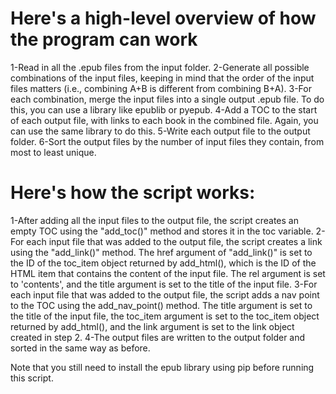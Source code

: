 # Here's a high-level overview of how the program can work
1-Read in all the .epub files from the input folder.
2-Generate all possible combinations of the input files, keeping in mind that the order of the input files matters (i.e., combining A+B is different from combining B+A).
3-For each combination, merge the input files into a single output .epub file. To do this, you can use a library like epublib or pyepub.
4-Add a TOC to the start of each output file, with links to each book in the combined file. Again, you can use the same library to do this.
5-Write each output file to the output folder.
6-Sort the output files by the number of input files they contain, from most to least unique.

# Here's how the script works:
1-After adding all the input files to the output file, the script creates an empty TOC using the "add_toc()" method and stores it in the toc variable.
2-For each input file that was added to the output file, the script creates a link using the "add_link()" method. The href argument of "add_link()" is set to the ID of the toc_item object returned by add_html(), which is the ID of the HTML item that contains the content of the input file. The rel argument is set to 'contents', and the title argument is set to the title of the input file.
3-For each input file that was added to the output file, the script adds a nav point to the TOC using the add_nav_point() method. The title argument is set to the title of the input file, the toc_item argument is set to the toc_item object returned by add_html(), and the link argument is set to the link object created in step 2.
4-The output files are written to the output folder and sorted in the same way as before.

Note that you still need to install the epub library using pip before running this script. 
